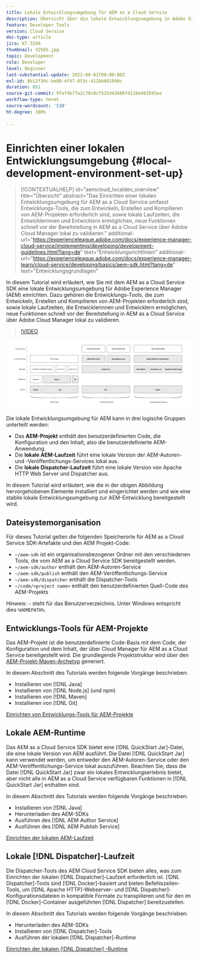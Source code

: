 ```yaml
---
title: Lokale Entwicklungsumgebung für AEM as a Cloud Service
description: Übersicht über die lokale Entwicklungsumgebung in Adobe Experience Manager (AEM).
feature: Developer Tools
version: Cloud Service
doc-type: article
jira: KT-3290
thumbnail: 32565.jpg
topic: Development
role: Developer
level: Beginner
last-substantial-update: 2022-09-01T00:00:00Z
exl-id: 8b12f34c-be98-4f47-853c-411bb601990c
duration: 851
source-git-commit: 9fef4b77a2c70c8cf525d42686f4120e481945ee
workflow-type: tm+mt
source-wordcount: '530'
ht-degree: 100%

---
```


# Einrichten einer lokalen Entwicklungsumgebung {#local-development-environment-set-up}

>[!CONTEXTUALHELP]
>id="aemcloud_localdev_overview"
>title="Übersicht"
>abstract="Das Einrichten einer lokalen Entwicklungsumgebung für AEM as a Cloud Service umfasst Entwicklungs-Tools, die zum Entwickeln, Erstellen und Kompilieren von AEM-Projekten erforderlich sind, sowie lokale Laufzeiten, die Entwicklerinnen und Entwicklern ermöglichen, neue Funktionen schnell vor der Bereitstellung in AEM as a Cloud Service über Adobe Cloud Manager lokal zu validieren."
>additional-url="https://experienceleague.adobe.com/docs/experience-manager-cloud-service/implementing/developing/development-guidelines.html?lang=de" text="Entwicklungsrichtlinien"
>additional-url="https://experienceleague.adobe.com/docs/experience-manager-learn/cloud-service/developing/basics/aem-sdk.html?lang=de" text="Entwicklungsgrundlagen"

In diesem Tutorial wird erläutert, wie Sie mit dem AEM as a Cloud Service SDK eine lokale Entwicklungsumgebung für Adobe Experience Manager (AEM) einrichten. Dazu gehören die Entwicklungs-Tools, die zum Entwickeln, Erstellen und Kompilieren von AEM-Projekten erforderlich sind, sowie lokale Laufzeiten, die Entwicklerinnen und Entwicklern ermöglichen, neue Funktionen schnell vor der Bereitstellung in AEM as a Cloud Service über Adobe Cloud Manager lokal zu validieren.

>[!VIDEO](https://video.tv.adobe.com/v/32565?quality=12&learn=on)

![AEM as a Cloud Service – Technologieplattform für lokale Entwicklungsumgebungen](./assets/overview/aem-sdk-technology-stack.png)

Die lokale Entwicklungsumgebung für AEM kann in drei logische Gruppen unterteilt werden:

+ Das __AEM-Projekt__ enthält den benutzerdefinierten Code, die Konfiguration und den Inhalt, also die benutzerdefinierte AEM-Anwendung.
+ Die __lokale AEM-Laufzeit__ führt eine lokale Version der AEM-Autoren- und -Veröffentlichungs-Services lokal aus.
+ Die __lokale Dispatcher-Laufzeit__ führt eine lokale Version von Apache HTTP Web Server und Dispatcher aus.

In diesem Tutorial wird erläutert, wie die in der obigen Abbildung hervorgehobenen Elemente installiert und eingerichtet werden und wie eine stabile lokale Entwicklungsumgebung zur AEM-Entwicklung bereitgestellt wird.

## Dateisystemorganisation

Für dieses Tutorial gelten die folgenden Speicherorte für AEM as a Cloud Service SDK-Artefakte und den AEM Projekt-Code:

+ `~/aem-sdk` ist ein organisationsbezogener Ordner mit den verschiedenen Tools, die vom AEM as a Cloud Service SDK bereitgestellt werden.
+ `~/aem-sdk/author` enthält den AEM-Autoren-Service
+ `~/aem-sdk/publish` enthält den AEM-Veröffentlichungs-Service
+ `~/aem-sdk/dispatcher` enthält die Dispatcher-Tools
+ `~/code/<project name>` enthält den benutzerdefinierten Quell-Code des AEM-Projekts

Hinweis: `~` steht für das Benutzerverzeichnis. Unter Windows entspricht dies `%HOMEPATH%`.

## Entwicklungs-Tools für AEM-Projekte

Das AEM-Projekt ist die benutzerdefinierte Code-Basis mit dem Code, der Konfiguration und dem Inhalt, der über Cloud Manager für AEM as a Cloud Service bereitgestellt wird. Die grundlegende Projektstruktur wird über den [AEM-Projekt-Maven-Archetyp](https://github.com/adobe/aem-project-archetype) generiert.

In diesem Abschnitt des Tutorials werden folgende Vorgänge beschrieben:

+ Installieren von [!DNL Java]
+ Installieren von [!DNL Node.js] (und npm)
+ Installieren von [!DNL Maven]
+ Installieren von [!DNL Git]

[Einrichten von Entwicklungs-Tools für AEM-Projekte](./development-tools.md)

## Lokale AEM-Runtime

Das AEM as a Cloud Service SDK bietet eine [!DNL QuickStart Jar]-Datei, die eine lokale Version von AEM ausführt. Die Datei [!DNL QuickStart Jar] kann verwendet werden, um entweder den AEM-Autoren-Service oder den AEM-Veröffentlichungs-Service lokal auszuführen. Beachten Sie, dass die Datei [!DNL QuickStart Jar] zwar ein lokales Entwicklungserlebnis bietet, aber nicht alle in AEM as a Cloud Service verfügbaren Funktionen in [!DNL QuickStart Jar] enthalten sind.

In diesem Abschnitt des Tutorials werden folgende Vorgänge beschrieben:

+ Installieren von [!DNL Java]
+ Herunterladen des AEM-SDKs
+ Ausführen des [!DNL AEM Author Service]
+ Ausführen des [!DNL AEM Publish Service]

[Einrichten der lokalen AEM-Laufzeit](./aem-runtime.md)

## Lokale [!DNL Dispatcher]-Laufzeit

Die Dispatcher-Tools des AEM Cloud Service SDK bieten alles, was zum Einrichten der lokalen [!DNL Dispatcher]-Laufzeit erforderlich ist. [!DNL Dispatcher]-Tools sind [!DNL Docker]-basiert und bieten Befehlszeilen-Tools, um [!DNL Apache HTTP]-Webserver- und [!DNL Dispatcher]-Konfigurationsdateien in kompatible Formate zu transpilieren und für den im [!DNL Docker]-Container ausgeführten [!DNL Dispatcher] bereitzustellen.

In diesem Abschnitt des Tutorials werden folgende Vorgänge beschrieben:

+ Herunterladen des AEM-SDKs
+ Installieren von [!DNL Dispatcher]-Tools
+ Ausführen der lokalen [!DNL Dispatcher]-Runtime

[Einrichten der lokalen [!DNL Dispatcher] -Runtime](./dispatcher-tools.md)
